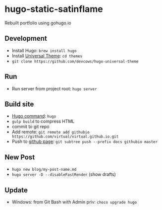 # hugo-static-satinflame
Rebuilt portfolio using gohugo.io

## Development
- Install Hugo: `brew install hugo`
- Install [Universal Theme](https://github.com/devcows/hugo-universal-theme): `cd themes`
- `git clone https://github.com/devcows/hugo-universal-theme`

## Run
- Run server from project root: `hugo server`

## Build site
- [Hugo command](https://gohugo.io/commands/hugo/): `hugo`
- `gulp build` to compress HTML
- commit to git repo
- Add remote: `git remote add githubio https://github.com/virtual/virtual.github.io.git`
- Push to [github page](https://github.com/virtual/virtual.github.io): `git subtree push --prefix docs githubio master`

## New Post
- `hugo new blog/my-post-name.md`
- `hugo server -D --disableFastRender` (show drafts)

## Update 
- Windows: from Git Bash with Admin priv: `choco upgrade hugo`